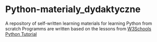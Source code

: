 # Python-materialy_dydaktyczne
A repository of self-written learning materials for learning Python from scratch
Programms are written based on the lessons from [W3Schools Python Tutorial](https://www.w3schools.com/python/default.asp)
